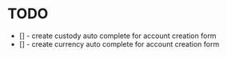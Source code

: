 

# TODO
- [] - create custody auto complete for account creation form
- [] - create currency auto complete for account creation form